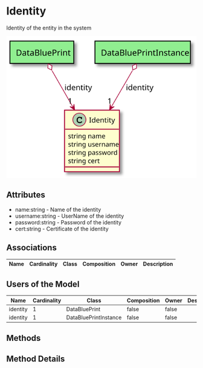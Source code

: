 # Identity

Identity of the entity in the system

![Logical Diagram](./logical.svg)

## Attributes

* name:string - Name of the identity
* username:string - UserName of the identity
* password:string - Password of the identity
* cert:string - Certificate of the identity


## Associations

| Name | Cardinality | Class | Composition | Owner | Description |
| --- | --- | --- | --- | --- | --- |


## Users of the Model

| Name | Cardinality | Class | Composition | Owner | Description |
| --- | --- | --- | --- | --- | --- |
| identity | 1 | DataBluePrint | false | false |  |
| identity | 1 | DataBluePrintInstance | false | false |  |





## Methods


<h2>Method Details</h2>
    

